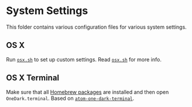 # System Settings

This folder contains various configuration files for various system settings.

## OS X

Run [`osx.sh`] to set up custom settings. Read [`osx.sh`] for more info.

## OS X Terminal

Make sure that all [Homebrew packages][hbp] are installed and then open
`OneDark.terminal`. Based on [`atom-one-dark-terminal`][aodt].

[aodt]: https://github.com/nathanbuchar/atom-one-dark-terminal "Atom One Dark Terminal"
[hbp]: ../vendor/packages/homebrew/ "Homebrew Packages"
[`osx.sh`]: ./osx.sh "OSX Settings Script"
